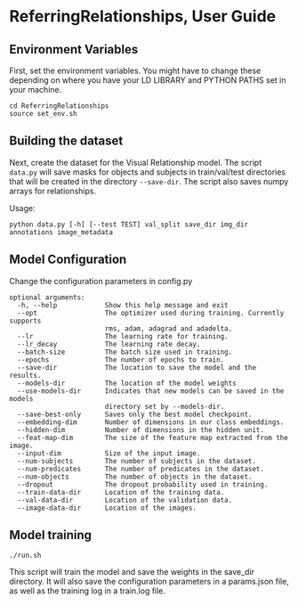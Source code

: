 # ReferringRelationships, User Guide

## Environment Variables

First, set the environment variables. You might have to change these
 depending on where you have your LD LIBRARY and PYTHON PATHS set in
 your machine.

```
cd ReferringRelationships
source set_env.sh
```

## Building the dataset

Next, create the dataset for the Visual Relationship model.
 The script `data.py` will save masks for objects and subjects
 in train/val/test directories that will be created in the directory
 `--save-dir`. The script also saves numpy arrays for relationships.

Usage:
```
python data.py [-h] [--test TEST] val_split save_dir img_dir annotations image_metadata
```

## Model Configuration

Change the configuration parameters in config.py

```
optional arguments:
  -h, --help            Show this help message and exit
  --opt                 The optimizer used during training. Currently supports
                        rms, adam, adagrad and adadelta.
  --lr                  The learning rate for training.
  --lr_decay            The learning rate decay.
  --batch-size          The batch size used in training.
  --epochs              The number of epochs to train.
  --save-dir            The location to save the model and the results.
  --models-dir          The location of the model weights
  --use-models-dir      Indicates that new models can be saved in the models
                        directory set by --models-dir.
  --save-best-only      Saves only the best model checkpoint.
  --embedding-dim       Number of dimensions in our class embeddings.
  --hidden-dim          Number of dimensions in the hidden unit.
  --feat-map-dim        The size of the feature map extracted from the image.
  --input-dim           Size of the input image.
  --num-subjects        The number of subjects in the dataset.
  --num-predicates      The number of predicates in the dataset.
  --num-objects         The number of objects in the dataset.
  --dropout             The dropout probability used in training.
  --train-data-dir      Location of the training data.
  --val-data-dir        Location of the validation data.
  --image-data-dir      Location of the images.
```

## Model training

```./run.sh```

This script will train the model and save the weights in the save_dir directory. 
It will also save the configuration parameters in a params.json file, as well as the training log in a train.log file.
